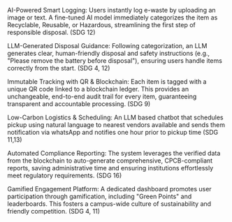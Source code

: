 AI-Powered Smart Logging: Users instantly log e-waste by uploading an image or text. A fine-tuned AI model immediately categorizes the item as Recyclable, Reusable, or Hazardous, streamlining the first step of responsible disposal. (SDG 12)

 LLM-Generated Disposal Guidance: Following categorization, an LLM generates clear, human-friendly disposal and safety instructions (e.g., "Please remove the battery before disposal"), ensuring users handle items correctly from the start. (SDG 4, 12) 

Immutable Tracking with QR & Blockchain: Each item is tagged with a unique QR code linked to a blockchain ledger. This provides an unchangeable, end-to-end audit trail for every item, guaranteeing transparent and accountable processing. (SDG 9) 

Low-Carbon Logistics & Scheduling: An LLM based chatbot that schedules  pickup using natural language to nearest vendors available and sends them notification via whatsApp and notifies one hour prior to pickup time (SDG 11,13)

 Automated Compliance Reporting: The system leverages the verified data from the blockchain to auto-generate comprehensive, CPCB-compliant reports, saving administrative time and ensuring institutions effortlessly meet regulatory requirements. (SDG 16)

 Gamified Engagement Platform: A dedicated dashboard promotes user participation through gamification, including "Green Points" and leaderboards. This fosters a campus-wide culture of sustainability and friendly competition. (SDG 4, 11)

